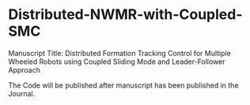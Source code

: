 # Distributed-NWMR-with-Coupled-SMC
Manuscript Title:  Distributed Formation Tracking Control for Multiple Wheeled Robots using Coupled Sliding Mode and Leader-Follower Approach

The Code will be published after manuscript has been published in the Journal. 
